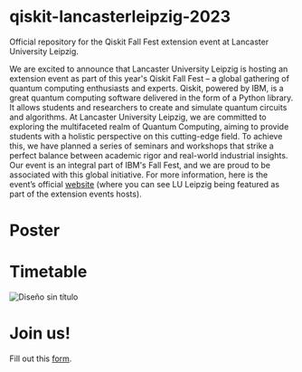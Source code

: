 # qiskit-lancasterleipzig-2023
Official repository for the Qiskit Fall Fest extension event at Lancaster University Leipzig.

We are excited to announce that Lancaster University Leipzig is hosting an extension event as part of this year's Qiskit Fall Fest – a global gathering of quantum computing enthusiasts and experts. Qiskit, powered by IBM, is a great quantum computing software delivered in the form of a Python library. It allows students and researchers to create and simulate quantum circuits and algorithms. At Lancaster University Leipzig, we are committed to exploring the multifaceted realm of Quantum Computing, aiming to provide students with a holistic perspective on this cutting-edge field. To achieve this, we have planned a series of seminars and workshops that strike a perfect balance between academic rigor and real-world industrial insights. Our event is an integral part of IBM's Fall Fest, and we are proud to be associated with this global initiative. For more information, here is the event’s official [website](https://qiskit.org/events/fall-fest) (where you can see LU Leipzig being featured as part of the extension events hosts).

# Poster

# Timetable

![Diseño sin título](https://github.com/RedHatParichay/qiskit-lancasterleipzig-2023/assets/115642529/0ad49e27-2cff-488b-95d3-9a8cb93f60d4)

# Join us!

Fill out this [form]([https://link-url-here.org](https://forms.office.com/Pages/DesignPageV2.aspx?subpage=design&token=03139cc49dcc47a6be4538c0f2171a45&id=Ec2bnHqXnE6poLxzQJAWSsvXxfttPlhOpCSlHvwwSIRUMUNHVE43QVk1Nkg3M0RYRUpKRFpWWDFFTC4u&topview=Preview)https://forms.office.com/Pages/DesignPageV2.aspx?subpage=design&token=03139cc49dcc47a6be4538c0f2171a45&id=Ec2bnHqXnE6poLxzQJAWSsvXxfttPlhOpCSlHvwwSIRUMUNHVE43QVk1Nkg3M0RYRUpKRFpWWDFFTC4u&topview=Preview).




